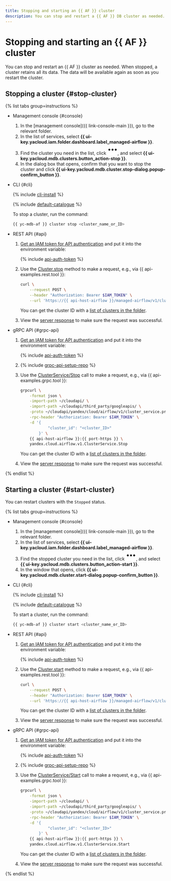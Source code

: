 ```yaml
---
title: Stopping and starting an {{ AF }} cluster
description: You can stop and restart a {{ AF }} DB cluster as needed. When stopped, a cluster retains all its data. The data will be available again as soon as you restart the cluster.
---
```


# Stopping and starting an {{ AF }} cluster

You can stop and restart an {{ AF }} cluster as needed. When stopped, a cluster retains all its data. The data will be available again as soon as you restart the cluster.

## Stopping a cluster {#stop-cluster}

{% list tabs group=instructions %}

- Management console {#console}

    1. In the [management console]({{ link-console-main }}), go to the relevant folder.
    1. In the list of services, select **{{ ui-key.yacloud.iam.folder.dashboard.label_managed-airflow }}**.
    1. Find the cluster you need in the list, click ![options](../../_assets/console-icons/ellipsis.svg), and select **{{ ui-key.yacloud.mdb.clusters.button_action-stop }}**.
    1. In the dialog box that opens, confirm that you want to stop the cluster and click **{{ ui-key.yacloud.mdb.cluster.stop-dialog.popup-confirm_button }}**.

- CLI {#cli}

    {% include [cli-install](../../_includes/cli-install.md) %}

    {% include [default-catalogue](../../_includes/default-catalogue.md) %}

    To stop a cluster, run the command:

    ```bash
    {{ yc-mdb-af }} cluster stop <cluster_name_or_ID>
    ```

- REST API {#api}

    1. [Get an IAM token for API authentication](../api-ref/authentication.md) and put it into the environment variable:

        {% include [api-auth-token](../../_includes/mdb/api-auth-token.md) %}

    1. Use the [Cluster.stop](../api-ref/Cluster/stop.md) method to make a request, e.g., via {{ api-examples.rest.tool }}:

        ```bash
        curl \
            --request POST \
            --header "Authorization: Bearer $IAM_TOKEN" \
            --url 'https://{{ api-host-airflow }}/managed-airflow/v1/clusters/<cluster_ID>:stop'
        ```

        You can get the cluster ID with a [list of clusters in the folder](cluster-list.md#list-clusters).

    1. View the [server response](../api-ref/Cluster/stop.md#yandex.cloud.operation.Operation) to make sure the request was successful.

- gRPC API {#grpc-api}

    1. [Get an IAM token for API authentication](../api-ref/authentication.md) and put it into the environment variable:

        {% include [api-auth-token](../../_includes/mdb/api-auth-token.md) %}

    1. {% include [grpc-api-setup-repo](../../_includes/mdb/grpc-api-setup-repo.md) %}

    1. Use the [ClusterService/Stop](../api-ref/grpc/Cluster/stop.md) call to make a request, e.g., via {{ api-examples.grpc.tool }}:

        ```bash
        grpcurl \
            -format json \
            -import-path ~/cloudapi/ \
            -import-path ~/cloudapi/third_party/googleapis/ \
            -proto ~/cloudapi/yandex/cloud/airflow/v1/cluster_service.proto \
            -rpc-header "Authorization: Bearer $IAM_TOKEN" \
            -d '{
                    "cluster_id": "<cluster_ID>"
                }' \
            {{ api-host-airflow }}:{{ port-https }} \
            yandex.cloud.airflow.v1.ClusterService.Stop
        ```

        You can get the cluster ID with a [list of clusters in the folder](cluster-list.md#list-clusters).

    1. View the [server response](../api-ref/grpc/Cluster/create.md#yandex.cloud.operation.Operation) to make sure the request was successful.

{% endlist %}

## Starting a cluster {#start-cluster}

You can restart clusters with the `Stopped` status.

{% list tabs group=instructions %}

- Management console {#console}

    1. In the [management console]({{ link-console-main }}), go to the relevant folder.
    1. In the list of services, select **{{ ui-key.yacloud.iam.folder.dashboard.label_managed-airflow }}**.
    1. Find the stopped cluster you need in the list, click ![options](../../_assets/console-icons/ellipsis.svg), and select **{{ ui-key.yacloud.mdb.clusters.button_action-start }}**.
    1. In the window that opens, click **{{ ui-key.yacloud.mdb.cluster.start-dialog.popup-confirm_button }}**.

- CLI {#cli}

    {% include [cli-install](../../_includes/cli-install.md) %}

    {% include [default-catalogue](../../_includes/default-catalogue.md) %}

    To start a cluster, run the command:

    ```bash
    {{ yc-mdb-af }} cluster start <cluster_name_or_ID>
    ```

- REST API {#api}

    1. [Get an IAM token for API authentication](../api-ref/authentication.md) and put it into the environment variable:

        {% include [api-auth-token](../../_includes/mdb/api-auth-token.md) %}

    1. Use the [Cluster.start](../api-ref/Cluster/start.md) method to make a request, e.g., via {{ api-examples.rest.tool }}:

        ```bash
        curl \
            --request POST \
            --header "Authorization: Bearer $IAM_TOKEN" \
            --url 'https://{{ api-host-airflow }}/managed-airflow/v1/clusters/<cluster_ID>:start'
        ```

        You can get the cluster ID with a [list of clusters in the folder](cluster-list.md#list-clusters).

    1. View the [server response](../api-ref/Cluster/start.md#yandex.cloud.operation.Operation) to make sure the request was successful.

- gRPC API {#grpc-api}

    1. [Get an IAM token for API authentication](../api-ref/authentication.md) and put it into the environment variable:

        {% include [api-auth-token](../../_includes/mdb/api-auth-token.md) %}

    1. {% include [grpc-api-setup-repo](../../_includes/mdb/grpc-api-setup-repo.md) %}

    1. Use the [ClusterService/Start](../api-ref/grpc/Cluster/start.md) call to make a request, e.g., via {{ api-examples.grpc.tool }}:

        ```bash
        grpcurl \
            -format json \
            -import-path ~/cloudapi/ \
            -import-path ~/cloudapi/third_party/googleapis/ \
            -proto ~/cloudapi/yandex/cloud/airflow/v1/cluster_service.proto \
            -rpc-header "Authorization: Bearer $IAM_TOKEN" \
            -d '{
                    "cluster_id": "<cluster_ID>"
                }' \
            {{ api-host-airflow }}:{{ port-https }} \
            yandex.cloud.airflow.v1.ClusterService.Start
        ```

        You can get the cluster ID with a [list of clusters in the folder](cluster-list.md#list-clusters).

    1. View the [server response](../api-ref/grpc/Cluster/create.md#yandex.cloud.operation.Operation) to make sure the request was successful.

{% endlist %}
